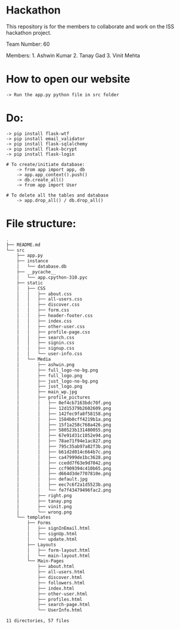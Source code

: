 # Hackathon
This repository is for the members to collaborate and work on the ISS hackathon project.

Team Number: 60

Members:
    1. Ashwin Kumar
    2. Tanay Gad
    3. Vinit Mehta

# How to open our website
    -> Run the app.py python file in src folder

# Do:
    -> pip install flask-wtf
    -> pip install email_validator
    -> pip install flask-sqlalchemy
    -> pip install flask-bcrypt
    -> pip install flask-login

    # To create/initiate database:
        -> from app import app, db
        -> app.app_context().push()
        -> db.create_all()
        -> from app import User

    # To delete all the tables and database
        -> app.drop_all() / db.drop_all()
        

# File structure:
``` bash
.
├── README.md
└── src
    ├── app.py
    ├── instance
    │   └── database.db
    ├── __pycache__
    │   └── app.cpython-310.pyc
    ├── static
    │   ├── CSS
    │   │   ├── about.css
    │   │   ├── all-users.css
    │   │   ├── discover.css
    │   │   ├── form.css
    │   │   ├── header-footer.css
    │   │   ├── index.css
    │   │   ├── other-user.css
    │   │   ├── profile-page.css
    │   │   ├── search.css
    │   │   ├── signin.css
    │   │   ├── signup.css
    │   │   └── user-info.css
    │   └── Media
    │       ├── ashwin.png
    │       ├── full_logo-no-bg.png
    │       ├── full_logo.png
    │       ├── just_logo-no-bg.png
    │       ├── just_logo.png
    │       ├── main_wp.jpg
    │       ├── profile_pictures
    │       │   ├── 0ef4cb7163bdc70f.png
    │       │   ├── 12d15379b2602609.png
    │       │   ├── 142fec9fa8f58158.png
    │       │   ├── 1584b0cff4219b1a.png
    │       │   ├── 15f1a258c768a426.png
    │       │   ├── 580523b131480055.png
    │       │   ├── 67e91d31c1852e94.png
    │       │   ├── 78ae71f94e1ac827.png
    │       │   ├── 795c35ab97a82f3b.png
    │       │   ├── b61d2d014c664b7c.png
    │       │   ├── ca47999de1bc3628.png
    │       │   ├── ccedd7f63e9d7042.png
    │       │   ├── ccf909394c410b65.png
    │       │   ├── d664d3de7707810e.png
    │       │   ├── default.jpg
    │       │   ├── eec7c6f2a1d5523b.png
    │       │   └── fe7f43479496fac2.png
    │       ├── right.png
    │       ├── tanay.png
    │       ├── vinit.png
    │       └── wrong.png
    └── templates
        ├── Forms
        │   ├── signInEmail.html
        │   ├── signUp.html
        │   └── update.html
        ├── Layouts
        │   ├── form-layout.html
        │   └── main-layout.html
        └── Main-Pages
            ├── about.html
            ├── all-users.html
            ├── discover.html
            ├── followers.html
            ├── index.html
            ├── other-user.html
            ├── profiles.html
            ├── search-page.html
            └── UserInfo.html

11 directories, 57 files

```
